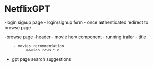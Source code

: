 # NetflixGPT
-login signup page
    - login/signup form
    - once authenticated redirect to browse page

-browse page
    -header
    - movie hero component
        - running trailer
        - title

        - movies recommendation
            - movies rows * n

- gpt page
    search
    suggestions

